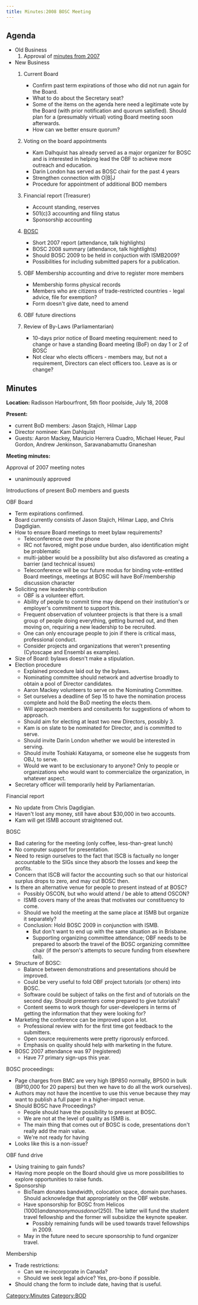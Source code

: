 ```yaml
---
title: Minutes:2008 BOSC Meeting
---
```


Agenda
------

-   Old Business
    1.  Approval of [minutes from
        2007](Minutes:2007_BOSC_Meeting "wikilink")
-   New Business
    1.  Current Board
        -   Confirm past term expirations of those who did not run again
            for the Board.
        -   What to do about the Secretary seat?
        -   Some of the items on the agenda here need a legitimate vote
            by the Board (with prior notification and quorum satisfied).
            Should plan for a (presumably virtual) voting Board meeting
            soon afterwards.
        -   How can we better ensure quorum?

    2.  Voting on the board appointments
        -   Kam Dalhquist has already served as a major organizer for
            BOSC and is interested in helping lead the OBF to achieve
            more outreach and education.
        -   Darin London has served as BOSC chair for the past 4 years
        -   Strengthen connection with O|B|J
        -   Procedure for appointment of additional BOD members

    3.  Financial report (Treasurer)
        -   Account standing, reserves
        -   501(c)3 accounting and filing status
        -   Sponsorship accounting

    4.  [BOSC](BOSC "wikilink")
        -   Short 2007 report (attendance, talk highlights)
        -   BOSC 2008 summary (attendance, talk hightlights)
        -   Should BOSC 2009 to be held in conjuction with ISMB2009?
        -   Possibilities for including submitted papers for
            a publication.

    5.  OBF Membership accounting and drive to register more members
        -   Membership forms physical records
        -   Members who are citizens of trade-restricted countries -
            legal advice, file for exemption?
        -   Form doesn't give date, need to amend

    6.  OBF future directions
    7.  Review of By-Laws (Parliamentarian)
        -   10-days prior notice of Board meeting requirement: need to
            change or have a standing Board meeting (BoF) on day 1 or 2
            of BOSC
        -   Not clear who elects officers - members may, but not a
            requirement, Directors can elect officers too. Leave as is
            or change?

Minutes
-------

**Location:** Radisson Harbourfront, 5th floor poolside, July 18, 2008

**Present:**

-   current BoD members: Jason Stajich, Hilmar Lapp
-   Director nominee: Kam Dahlquist
-   Guests: Aaron Mackey, Mauricio Herrera Cuadro, Michael Heuer, Paul
    Gordon, Andrew Jenkinson, Saravanabamuttu Gnaneshan

**Meeting minutes:**

Approval of 2007 meeting notes

-   unanimously approved

Introductions of present BoD members and guests

OBF Board

-   Term expirations confirmed.
-   Board currently consists of Jason Stajich, Hilmar Lapp, and
    Chris Dagdigian.
-   How to ensure Board meetings to meet bylaw requirements?
    -   Teleconference over the phone
    -   IRC not favored, might pose undue burden, also identification
        might be problematic
    -   multi-jabber would be a possibility but also disfavored as
        creating a barrier (and technical issues)
    -   Teleconference will be our future modus for binding
        vote-entitled Board meetings, meetings at BOSC will have
        BoF/membership discussion character
-   Soliciting new leadership contribution
    -   OBF is a volunteer effort.
    -   Ability of people to commit time may depend on their
        institution's or employer's commitment to support this.
    -   Frequent observation of volunteer projects is that there is a
        small group of people doing everything, getting burned out, and
        then moving on, requiring a new leadership to be recruited.
    -   One can only encourage people to join if there is critical mass,
        professional conduct.
    -   Consider projects and organizations that weren't presenting
        (Cytoscape and Ensembl as examples).
-   Size of Board: bylaws doesn't make a stipulation.
-   Election procedure
    -   Explained procedure laid out by the bylaws.
    -   Nominating committee should network and advertise broadly to
        obtain a pool of Director candidates.
    -   Aaron Mackey volunteers to serve on the Nominating Committee.
    -   Set ourselves a deadline of Sep 15 to have the nomination
        process complete and hold the BoD meeting the elects them.
    -   Will approach members and consituents for suggestions of whom
        to approach.
    -   Should aim for electing at least two new Directors, possibly 3.
    -   Kam is on slate to be nominated for Director, and is committed
        to serve.
    -   Should invite Darin London whether we would be interested
        in serving.
    -   Should invite Toshiaki Katayama, or someone else he suggests
        from OBJ, to serve.
    -   Would we want to be exclusionary to anyone? Only to people or
        organizations who would want to commercialize the organization,
        in whatever aspect.
-   Secretary officer will temporarily held by Parliamentarian.

Financial report

-   No update from Chris Dagdigian.
-   Haven't lost any money, still have about $30,000 in two accounts.
-   Kam will get ISMB account straightened out.

BOSC

-   Bad catering for the meeting (only coffee, less-than-great lunch)
-   No computer support for presentation.
-   Need to resign ourselves to the fact that ISCB is factually no
    longer accountable to the SIGs since they absorb the losses and keep
    the profits.
-   Concern that ISCB will factor the accounting such so that our
    historical surplus drops to zero, and may cut BOSC then.
-   Is there an alternative venue for people to present instead of at
    BOSC?
    -   Possibly OSCON, but who would attend / be able to attend OSCON?
    -   ISMB covers many of the areas that motivates our constituency
        to come.
    -   Should we hold the meeting at the same place at ISMB but
        organize it separately?
    -   Conclusion: Hold BOSC 2009 in conjunction with ISMB.
        -   But don't want to end up with the same situation as
            in Brisbane.
        -   Supporting organizing committee attendance; OBF needs to be
            prepared to absorb the travel of the BOSC organizing
            committee chair (if the person's attempts to secure funding
            from elsewhere fail).
-   Structure of BOSC:
    -   Balance between demonstrations and presentations should
        be improved.
    -   Could be very useful to fold OBF project tutorials (or others)
        into BOSC.
    -   Software could be subject of talks on the first and of tutorials
        on the second day. Should presenters come prepared to give
        tutorials?
    -   Content seems to work though for user-developers in terms of
        getting the information that they were looking for?
-   Marketing the conference can be improved upon a lot.
    -   Professional review with for the first time got feedback to
        the submitters.
    -   Open source requirements were pretty rigorously enforced.
    -   Emphasis on quality should help with marketing in the future.
-   BOSC 2007 attendance was 97 (registered)
    -   Have 77 primary sign-ups this year.

BOSC proceedings:

-   Page charges from BMC are very high (BP850 normally, BP500 in bulk
    (BP10,000 for 20 papers) but then we have to do all the
    work ourselves).
-   Authors may not have the incentive to use this venue because they
    may want to publish a full paper in a higher-impact venue.
-   Should BOSC have Proceedings?
    -   People should have the possibility to present at BOSC.
    -   We are not at the level of quality as ISMB is.
    -   The main thing that comes out of BOSC is code, presentations
        don't really add the main value.
    -   We're not ready for having
-   Looks like this is a non-issue?

OBF fund drive

-   Using training to gain funds?
-   Having more people on the Board should give us more possibilities to
    explore opportunities to raise funds.
-   Sponsorship
    -   BioTeam donates bandwidth, colocation space, domain purchases.
        Should acknowledge that appropriately on the OBF website.
    -   Have sponsorship for BOSC from Helicos ($1000) and an anonymous
        donor ($250). The latter will fund the student travel fellowship
        and the former will subsidize the keynote speaker.
        -   Possibly remaining funds will be used towards travel
            fellowships in 2009.
    -   May in the future need to secure sponsorship to fund
        organizer travel.

Membership

-   Trade restrictions:
    -   Can we re-incorporate in Canada?
    -   Should we seek legal advice? Yes, pro-bono if possible.
-   Should chang the form to include date, having that is useful.

<Category:Minutes> <Category:BOD>
